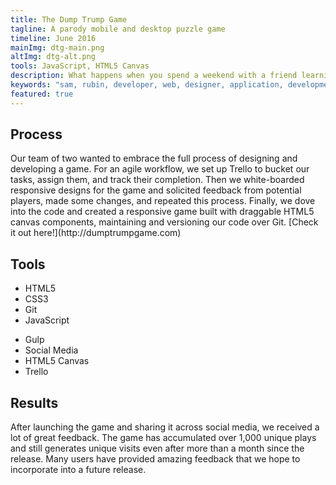 ```yaml
---
title: The Dump Trump Game
tagline: A parody mobile and desktop puzzle game
timeline: June 2016
mainImg: dtg-main.png
altImg: dtg-alt.png
tools: JavaScript, HTML5 Canvas
description: What happens when you spend a weekend with a friend learning and hacking together a small project? This. A fun and addicting parody puzzle game. Serving as the lead developer, I used open-source resources to construct a mobile-friendly game that renders images and shapes on an HTML5 Canvas element and allows the user to interact with the canvas with both touch and click events. Check out how our team hacked this project together in under a week.
keywords: "sam, rubin, developer, web, designer, application, development, design, dump, trump, game, puzzle"
featured: true
---
```


<div class="mar-bottom">
<h2 class="article-title">Process</h2>
Our team of two wanted to embrace the full process of designing and developing a game. For an agile workflow, we set up Trello to bucket our tasks, assign them, and track their completion. Then we white-boarded responsive designs for the game and solicited feedback from potential players, made some changes, and repeated this process. Finally, we dove into the code and created a responsive game built with draggable HTML5 canvas components, maintaining and versioning our code over Git. [Check it out here!](http://dumptrumpgame.com)
</div>
<div id="tools" class="mar-bottom">
<h2>Tools</h2>
<ul>
    <li>HTML5</li>
    <li>CSS3</li>
    <li>Git</li>
    <li>JavaScript</li>
</ul>
<ul>
    <li>Gulp</li>
    <li>Social Media</li>
    <li>HTML5 Canvas</li>
    <li>Trello</li>
</ul>
</div>
<div class="mar-bottom">
<h2>Results</h2>
After launching the game and sharing it across social media, we received a lot of great feedback. The game has accumulated over 1,000 unique plays and still generates unique visits even after more than a month since the release. Many users have provided amazing feedback that we hope to incorporate into a future release.
</div>